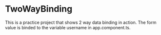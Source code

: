 # TwoWayBinding
This is a practice project that shows 2 way data binding in action. The form value is binded to the variable username in app.component.ts. 